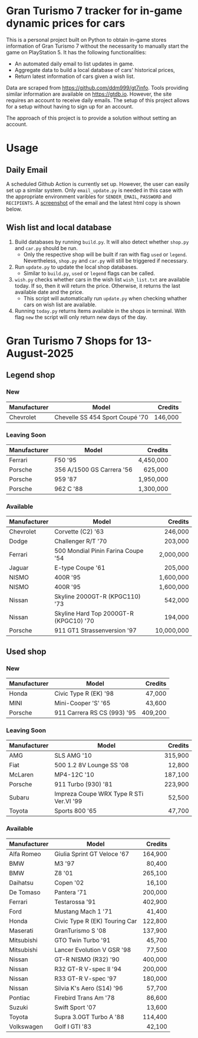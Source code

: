 # Gran Turismo 7 tracker for in-game dynamic prices for cars

This is a personal project built on Python to obtain in-game stores information of Gran Turismo 7 without the necessarity to manually start the game on PlayStation 5. It has the following functionalities:

- An automated daily email to list updates in game.
- Aggregate data to build a local database of cars' historical prices,
- Return latest information of cars given a wish list.

Data are scraped from https://github.com/ddm999/gt7info. Tools providing similar information are available on https://gtdb.io. However, the site requires an account to receive daily emails. The setup of this project allows for a setup without having to sign up for an account.

The approach of this project is to provide a solution without setting an account.

# Usage

## Daily Email

A scheduled Github Action is currently set up. However, the user can easily set up a similar system. Only `email_update.py` is needed in this case with the appropriate environment varibles for `SENDER_EMAIL`, `PASSWORD` and `RECIPIENTS`. A [screenshot](https://raw.githubusercontent.com/marcohoucheng/Gran-Turismo-7-Price-Tracker/main/data/email_screenshot.png) of the email and the latest html copy is shown below.

## Wish list and local database

1. Build databases by running `build.py`. It will also detect whether `shop.py` and `car.py` should be run.
    - Only the respective shop will be built if ran with flag `used` or `legend`. Nevertheless, `shop.py` and `car.py` will still be triggered if necessary.
2. Run `update.py` to update the local shop databases.
    - Similar to `build.py`, `used` or `legend` flags can be called.
3. `wish.py` checks whether cars in the wish list `wish_list.txt` are available today. If so, then it will return the price. Otherwise, it returns the last available date and the price.
    - This script will automatically run `update.py` when checking whather cars on wish list are available.
4. Running `today.py` returns items available in the shops in terminal. With flag `new` the script will only return new days of the day.


# Gran Turismo 7 Shops for 13-August-2025



## Legend shop

### New
 | Manufacturer | Model | Credits |
 | --- | --- | --: |
|Chevrolet|Chevelle SS 454 Sport Coupé '70|146,000|

### Leaving Soon
 | Manufacturer | Model | Credits |
 | --- | --- | --: |
|Ferrari|F50 '95|4,450,000|
|Porsche|356 A/1500 GS Carrera '56|625,000|
|Porsche|959 '87|1,950,000|
|Porsche|962 C '88|1,300,000|

### Available
 | Manufacturer | Model | Credits |
 | --- | --- | --: |
|Chevrolet|Corvette (C2) '63|246,000|
|Dodge|Challenger R/T '70|203,000|
|Ferrari|500 Mondial Pinin Farina Coupe '54|2,000,000|
|Jaguar|E-type Coupe '61|205,000|
|NISMO|400R '95|1,600,000|
|NISMO|400R '95|1,600,000|
|Nissan|Skyline 2000GT-R (KPGC110) '73|542,000|
|Nissan|Skyline Hard Top 2000GT-R (KPGC10) '70|194,000|
|Porsche|911 GT1 Strassenversion '97|10,000,000|


## Used shop

### New
 | Manufacturer | Model | Credits |
 | --- | --- | --: |
|Honda|Civic Type R (EK) '98|47,000|
|MINI|Mini-Cooper 'S' '65|43,600|
|Porsche|911 Carrera RS CS (993) '95|409,200|

### Leaving Soon
 | Manufacturer | Model | Credits |
 | --- | --- | --: |
|AMG|SLS AMG '10|315,900|
|Fiat|500 1.2 8V Lounge SS '08|12,800|
|McLaren|MP4-12C '10|187,100|
|Porsche|911 Turbo (930) '81|223,900|
|Subaru|Impreza Coupe WRX Type R STi Ver.VI '99|52,500|
|Toyota|Sports 800 '65|47,700|

### Available
 | Manufacturer | Model | Credits |
 | --- | --- | --: |
|Alfa Romeo|Giulia Sprint GT Veloce '67|164,900|
|BMW|M3 '97|80,400|
|BMW|Z8 '01|265,100|
|Daihatsu|Copen '02|16,100|
|De Tomaso|Pantera '71|200,000|
|Ferrari|Testarossa '91|402,900|
|Ford|Mustang Mach 1 '71|41,400|
|Honda|Civic Type R (EK) Touring Car|122,800|
|Maserati|GranTurismo S '08|137,900|
|Mitsubishi|GTO Twin Turbo '91|45,700|
|Mitsubishi|Lancer Evolution V GSR '98|77,500|
|Nissan|GT-R NISMO (R32) '90|400,000|
|Nissan|R32 GT-R V-spec II '94|200,000|
|Nissan|R33 GT-R V-spec '97|180,000|
|Nissan|Silvia K's Aero (S14) '96|57,700|
|Pontiac|Firebird Trans Am '78|86,600|
|Suzuki|Swift Sport '07|13,600|
|Toyota|Supra 3.0GT Turbo A '88|114,400|
|Volkswagen|Golf I GTI '83|42,100|
